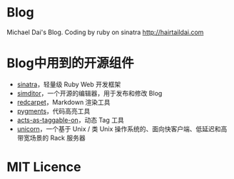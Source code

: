 # Blog
Michael Dai's Blog. Coding by ruby on sinatra
<http://hairtaildai.com>

# Blog中用到的开源组件

* [sinatra](http://www.sinatrarb.com/intro.html)，轻量级 Ruby Web 开发框架
* [simditor](http://simditor.tower.im/)，一个开源的编辑器，用于发布和修改 Blog
* [redcarpet](https://github.com/vmg/redcarpet)，Markdown 渲染工具
* [pygments](http://pygments.org/)，代码高亮工具
* [acts-as-taggable-on](https://github.com/mbleigh/acts-as-taggable-on)，动态 Tag 工具
* [unicorn](http://unicorn.bogomips.org/)，一个基于 Unix / 类 Unix 操作系统的、面向快客户端、低延迟和高带宽场景的 Rack 服务器

# MIT Licence
